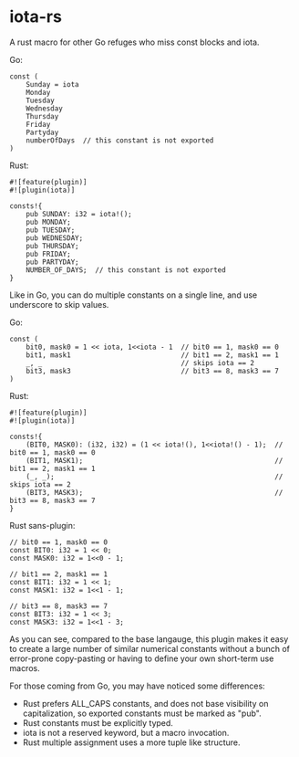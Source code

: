 # iota-rs

A rust macro for other Go refuges who miss const blocks and iota.

Go:
```
const (
	Sunday = iota
	Monday
	Tuesday
	Wednesday
	Thursday
	Friday
	Partyday
	numberOfDays  // this constant is not exported
)
```

Rust:
```
#![feature(plugin)]
#![plugin(iota)]

consts!{
	pub SUNDAY: i32 = iota!();
	pub MONDAY;
	pub TUESDAY;
	pub WEDNESDAY;
	pub THURSDAY;
	pub FRIDAY;
	pub PARTYDAY;
	NUMBER_OF_DAYS;  // this constant is not exported
}
```

Like in Go, you can do multiple constants on a single line, and use underscore to skip values.

Go:
```
const (
	bit0, mask0 = 1 << iota, 1<<iota - 1  // bit0 == 1, mask0 == 0
	bit1, mask1                           // bit1 == 2, mask1 == 1
	_, _                                  // skips iota == 2
	bit3, mask3                           // bit3 == 8, mask3 == 7
)
```

Rust:
```
#![feature(plugin)]
#![plugin(iota)]

consts!{
	(BIT0, MASK0): (i32, i32) = (1 << iota!(), 1<<iota!() - 1);  // bit0 == 1, mask0 == 0
	(BIT1, MASK1);                                               // bit1 == 2, mask1 == 1
	(_, _);                                                      // skips iota == 2
	(BIT3, MASK3);                                               // bit3 == 8, mask3 == 7
}
```

Rust sans-plugin:
```
// bit0 == 1, mask0 == 0
const BIT0: i32 = 1 << 0;
const MASK0: i32 = 1<<0 - 1;

// bit1 == 2, mask1 == 1
const BIT1: i32 = 1 << 1;
const MASK1: i32 = 1<<1 - 1;

// bit3 == 8, mask3 == 7
const BIT3: i32 = 1 << 3;
const MASK3: i32 = 1<<1 - 3;
```

As you can see, compared to the base langauge, this plugin makes it easy to create a large number of similar numerical constants without a bunch of error-prone copy-pasting or having to define your own short-term use macros.

For those coming from Go, you may have noticed some differences:
* Rust prefers ALL_CAPS constants, and does not base visibility on capitalization, so exported constants must be marked as "pub".
* Rust constants must be explicitly typed.
* iota is not a reserved keyword, but a macro invocation.
* Rust multiple assignment uses a more tuple like structure.

